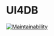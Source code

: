 # UI4DB
[![Maintainability](https://api.codeclimate.com/v1/badges/e66f3be052539c167cff/maintainability)](https://codeclimate.com/github/veera83372/UI4DB/maintainability)
